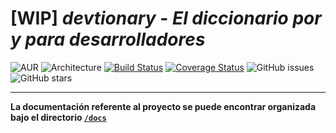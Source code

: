 # **[WIP]** ***devtionary*** - *El diccionario por y para desarrolladores*

![AUR](https://img.shields.io/aur/license/yaourt.svg)
![Architecture](https://img.shields.io/badge/arch-microservices-f95f9a.svg)
[![Build Status](https://travis-ci.com/adrianmorente/devtionary.svg?branch=master)](https://travis-ci.com/adrianmorente/devtionary)
[![Coverage Status](https://coveralls.io/repos/github/adrianmorente/devtionary/badge.svg?branch=master)](https://coveralls.io/github/adrianmorente/devtionary?branch=master)
![GitHub issues](https://img.shields.io/github/issues/adrianmorente/devtionary.svg)
![GitHub stars](https://img.shields.io/github/stars/adrianmorente/devtionary.svg?style=social&label=Stars)

---

**La documentación referente al proyecto se puede encontrar organizada bajo el directorio [`/docs`](https://github.com/adrianmorente/devtionary/tree/master/docs)**
